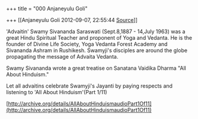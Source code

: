 +++
title = "000 Anjaneyulu Goli"

+++
[[Anjaneyulu Goli	2012-09-07, 22:55:44 [Source](https://groups.google.com/g/bvparishat/c/bB57RcMvAM8)]]



'Advaitin' Swamy Sivananda Saraswati (Sept.8,1887 - 14,July 1963) was a great Hindu Spiritual Teacher and proponent of Yoga and Vedanta. He is the founder of Divine Life Society, Yoga Vedanta Forest Academy and Sivananda Ashram in Rushikesh. Swamyji's disciples are around the globe propagating the message of Advaita Vedanta.  
  
Swamy Sivananda wrote a great treatise on Sanatana Vaidika Dharma "All About Hinduism."  
  
Let all advaitins celebrate Swamyji's Jayanti by paying respects and listening to 'All About Hinduism'(Part 1/11)  
  
[http://archive.org/details/AllAboutHinduismaudioPart1Of11](http://archive.org/details/AllAboutHinduismaudioPart1Of11)  

